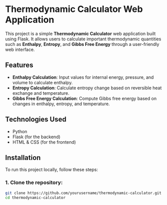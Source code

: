 # Thermodynamic Calculator Web Application

This project is a simple **Thermodynamic Calculator** web application built using Flask. It allows users to calculate important thermodynamic quantities such as **Enthalpy**, **Entropy**, and **Gibbs Free Energy** through a user-friendly web interface.

## Features

- **Enthalpy Calculation**: Input values for internal energy, pressure, and volume to calculate enthalpy.
- **Entropy Calculation**: Calculate entropy change based on reversible heat exchange and temperature.
- **Gibbs Free Energy Calculation**: Compute Gibbs free energy based on changes in enthalpy, entropy, and temperature.

## Technologies Used

- Python
- Flask (for the backend)
- HTML & CSS (for the frontend)
  
## Installation

To run this project locally, follow these steps:

### 1. Clone the repository:

```bash
git clone https://github.com/yourusername/thermodynamic-calculator.git
cd thermodynamic-calculator
